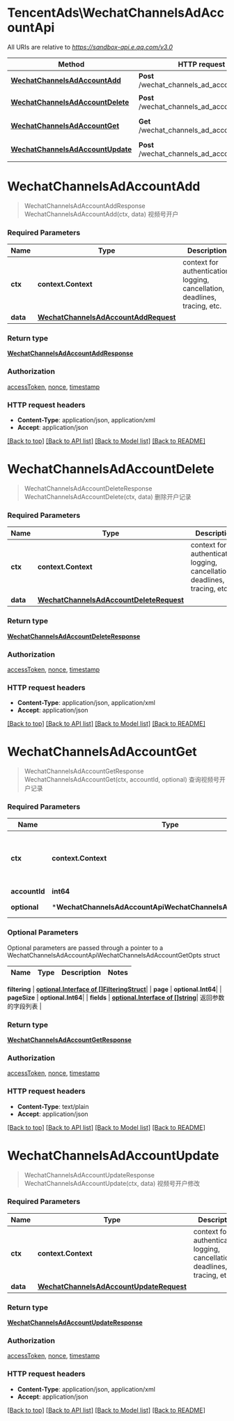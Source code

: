 # TencentAds\WechatChannelsAdAccountApi

All URIs are relative to *https://sandbox-api.e.qq.com/v3.0*

Method | HTTP request | Description
------------- | ------------- | -------------
[**WechatChannelsAdAccountAdd**](WechatChannelsAdAccountApi.md#WechatChannelsAdAccountAdd) | **Post** /wechat_channels_ad_account/add | 视频号开户
[**WechatChannelsAdAccountDelete**](WechatChannelsAdAccountApi.md#WechatChannelsAdAccountDelete) | **Post** /wechat_channels_ad_account/delete | 删除开户记录
[**WechatChannelsAdAccountGet**](WechatChannelsAdAccountApi.md#WechatChannelsAdAccountGet) | **Get** /wechat_channels_ad_account/get | 查询视频号开户记录
[**WechatChannelsAdAccountUpdate**](WechatChannelsAdAccountApi.md#WechatChannelsAdAccountUpdate) | **Post** /wechat_channels_ad_account/update | 视频号开户修改


# **WechatChannelsAdAccountAdd**
> WechatChannelsAdAccountAddResponse WechatChannelsAdAccountAdd(ctx, data)
视频号开户

### Required Parameters

Name | Type | Description  | Notes
------------- | ------------- | ------------- | -------------
 **ctx** | **context.Context** | context for authentication, logging, cancellation, deadlines, tracing, etc.
  **data** | [**WechatChannelsAdAccountAddRequest**](WechatChannelsAdAccountAddRequest.md)|  | 

### Return type

[**WechatChannelsAdAccountAddResponse**](WechatChannelsAdAccountAddResponse.md)

### Authorization

[accessToken](../README.md#accessToken), [nonce](../README.md#nonce), [timestamp](../README.md#timestamp)

### HTTP request headers

 - **Content-Type**: application/json, application/xml
 - **Accept**: application/json

[[Back to top]](#) [[Back to API list]](../README.md#documentation-for-api-endpoints) [[Back to Model list]](../README.md#documentation-for-models) [[Back to README]](../README.md)

# **WechatChannelsAdAccountDelete**
> WechatChannelsAdAccountDeleteResponse WechatChannelsAdAccountDelete(ctx, data)
删除开户记录

### Required Parameters

Name | Type | Description  | Notes
------------- | ------------- | ------------- | -------------
 **ctx** | **context.Context** | context for authentication, logging, cancellation, deadlines, tracing, etc.
  **data** | [**WechatChannelsAdAccountDeleteRequest**](WechatChannelsAdAccountDeleteRequest.md)|  | 

### Return type

[**WechatChannelsAdAccountDeleteResponse**](WechatChannelsAdAccountDeleteResponse.md)

### Authorization

[accessToken](../README.md#accessToken), [nonce](../README.md#nonce), [timestamp](../README.md#timestamp)

### HTTP request headers

 - **Content-Type**: application/json, application/xml
 - **Accept**: application/json

[[Back to top]](#) [[Back to API list]](../README.md#documentation-for-api-endpoints) [[Back to Model list]](../README.md#documentation-for-models) [[Back to README]](../README.md)

# **WechatChannelsAdAccountGet**
> WechatChannelsAdAccountGetResponse WechatChannelsAdAccountGet(ctx, accountId, optional)
查询视频号开户记录

### Required Parameters

Name | Type | Description  | Notes
------------- | ------------- | ------------- | -------------
 **ctx** | **context.Context** | context for authentication, logging, cancellation, deadlines, tracing, etc.
  **accountId** | **int64**|  | 
 **optional** | ***WechatChannelsAdAccountApiWechatChannelsAdAccountGetOpts** | optional parameters | nil if no parameters

### Optional Parameters
Optional parameters are passed through a pointer to a WechatChannelsAdAccountApiWechatChannelsAdAccountGetOpts struct

Name | Type | Description  | Notes
------------- | ------------- | ------------- | -------------

 **filtering** | [**optional.Interface of []FilteringStruct**](FilteringStruct.md)|  | 
 **page** | **optional.Int64**|  | 
 **pageSize** | **optional.Int64**|  | 
 **fields** | [**optional.Interface of []string**](string.md)| 返回参数的字段列表 | 

### Return type

[**WechatChannelsAdAccountGetResponse**](WechatChannelsAdAccountGetResponse.md)

### Authorization

[accessToken](../README.md#accessToken), [nonce](../README.md#nonce), [timestamp](../README.md#timestamp)

### HTTP request headers

 - **Content-Type**: text/plain
 - **Accept**: application/json

[[Back to top]](#) [[Back to API list]](../README.md#documentation-for-api-endpoints) [[Back to Model list]](../README.md#documentation-for-models) [[Back to README]](../README.md)

# **WechatChannelsAdAccountUpdate**
> WechatChannelsAdAccountUpdateResponse WechatChannelsAdAccountUpdate(ctx, data)
视频号开户修改

### Required Parameters

Name | Type | Description  | Notes
------------- | ------------- | ------------- | -------------
 **ctx** | **context.Context** | context for authentication, logging, cancellation, deadlines, tracing, etc.
  **data** | [**WechatChannelsAdAccountUpdateRequest**](WechatChannelsAdAccountUpdateRequest.md)|  | 

### Return type

[**WechatChannelsAdAccountUpdateResponse**](WechatChannelsAdAccountUpdateResponse.md)

### Authorization

[accessToken](../README.md#accessToken), [nonce](../README.md#nonce), [timestamp](../README.md#timestamp)

### HTTP request headers

 - **Content-Type**: application/json, application/xml
 - **Accept**: application/json

[[Back to top]](#) [[Back to API list]](../README.md#documentation-for-api-endpoints) [[Back to Model list]](../README.md#documentation-for-models) [[Back to README]](../README.md)

